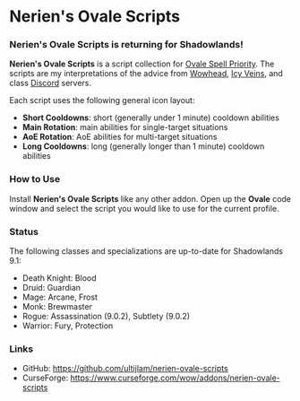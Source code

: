 # Nerien's Ovale Scripts #

### Nerien's Ovale Scripts is returning for Shadowlands! ###

**Nerien's Ovale Scripts** is a script collection for [Ovale Spell Priority].
The scripts are my interpretations of the advice from [Wowhead], [Icy Veins], and class [Discord] servers.

  [Ovale Spell Priority]: https://github.com/Sidoine/Ovale
  [Wowhead]: https://www.wowhead.com/classes
  [Icy Veins]: https://www.icy-veins.com/wow/class-guides
  [Discord]: https://www.wowhead.com/discord-servers#class-discord-servers

Each script uses the following general icon layout:

- **Short Cooldowns**: short (generally under 1 minute) cooldown abilities
- **Main Rotation**: main abilities for single-target situations
- **AoE Rotation**: AoE abilities for multi-target situations
- **Long Cooldowns**: long (generally longer than 1 minute) cooldown abilities

### How to Use ###

Install **Nerien's Ovale Scripts** like any other addon.
Open up the **Ovale** code window and select the script you would like to use for the current profile.

### Status ###

The following classes and specializations are up-to-date for Shadowlands 9.1:

- Death Knight: Blood
- Druid: Guardian
- Mage: Arcane, Frost
- Monk: Brewmaster
- Rogue: Assassination (9.0.2), Subtlety (9.0.2)
- Warrior: Fury, Protection

### Links ###

- GitHub: https://github.com/ultijlam/nerien-ovale-scripts
- CurseForge: https://www.curseforge.com/wow/addons/nerien-ovale-scripts
